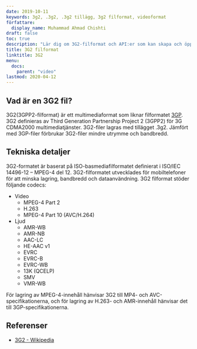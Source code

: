 ```yaml
---
date: 2019-10-11
keywords: 3g2, .3g2, .3g2 tillägg, 3g2 filformat, videoformat
författare:
  display_name: Muhammad Ahmad Chishti
draft: false
toc: true
description: "Lär dig om 3G2-filformat och API:er som kan skapa och öppna 3G2-filer." 
title: 3G2 filformat
linktitle: 3G2
menu:
  docs:
    parent: "video"
lastmod: 2020-04-12
---
```


## Vad är en 3G2 fil? ##

3G2(3GPP2-filformat) är ett multimediaformat som liknar filformatet [3GP](/sv/video/3gp/). 3G2 definieras av Third Generation Partnership Project 2 (3GPP2) för 3G CDMA2000 multimediatjänster. 3G2-filer lagras med tillägget .3g2. Jämfört med 3GP-filer förbrukar 3G2-filer mindre utrymme och bandbredd.

## Tekniska detaljer ##

3G2-formatet är baserat på ISO-basmediafilformatet definierat i ISO/IEC 14496-12 – MPEG-4 del 12. 3G2-filformatet utvecklades för mobiltelefoner för att minska lagring, bandbredd och dataanvändning. 3G2 filformat stöder följande codecs:

- Video
  - MPEG-4 Part 2
  - H.263
  - MPEG-4 Part 10 (AVC/H.264)
- Ljud
  - AMR-WB
  - AMR-NB
  - AAC-LC
  - HE-AAC v1
  - EVRC
  - EVRC-B
  - EVRC-WB
  - 13K (QCELP)
  - SMV
  - VMR-WB

För lagring av MPEG-4-innehåll hänvisar 3G2 till MP4- och AVC-specifikationerna, och för lagring av H.263- och AMR-innehåll hänvisar det till 3GP-specifikationerna.

## Referenser ##

- [3G2 - Wikipedia](https://en.wikipedia.org/wiki/3GP_and_3G2)

